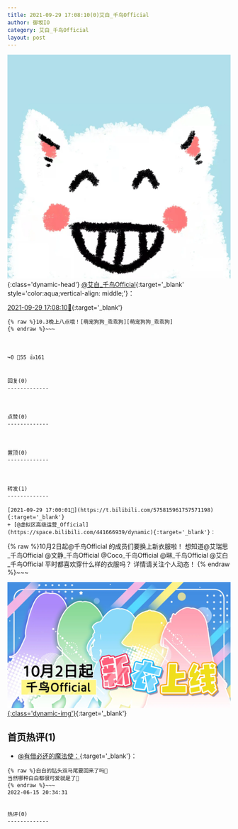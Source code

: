 ```yaml
---
title: 2021-09-29 17:08:10(0)艾白_千鸟Official
author: 御坂IO
category: 艾白_千鸟Official
layout: post
---
```


![img](/images/9ae8b9445fd0665cc014d9080156a45271be73c6.jpg){:class='dynamic-head'}
[@艾白_千鸟Official](https://space.bilibili.com/334537711/dynamic){:target='_blank' style='color:aqua;vertical-align: middle;'}：

[2021-09-29 17:08:10🔗](https://t.bilibili.com/575818061989252448){:target='_blank'}

~~~
{% raw %}10.3晚上八点哦！[萌宠狗狗_乖乖狗][萌宠狗狗_乖乖狗]
{% endraw %}~~~



↪️0 💬55 👍161


回复(0)
-------------



点赞(0)
-------------



置顶(0)
-------------



转发(1)
-------------

[2021-09-29 17:00:01🔗](https://t.bilibili.com/575815961757571198){:target='_blank'}
+ [@虚拟区高级运营_Official](https://space.bilibili.com/441666939/dynamic){:target='_blank'}：
~~~
{% raw %}10月2日起@千鸟Official 的成员们要换上新衣服啦！
想知道@艾瑞思_千鸟Official @文静_千鸟Official @Coco_千鸟Official @琳_千鸟Official @艾白_千鸟Official 平时都喜欢穿什么样的衣服吗？
详情请关注个人动态！ 
{% endraw %}~~~


[![img](/images/761094d4abdeb76c17f6bb050e10b7b27f5ce55a.jpg){:class='dynamic-img'}](/images/761094d4abdeb76c17f6bb050e10b7b27f5ce55a.jpg){:target='_blank'}




首页热评(1)
-------------

+ [@有借必还的魔法使：](https://space.bilibili.com/7955075/dynamic){:target='_blank'}：
~~~
{% raw %}白白的钻头双马尾要回来了吗🤔
当然哪种白白都很可爱就是了🥰
{% endraw %}~~~
2022-06-15 20:34:31


热评(0)
-------------



